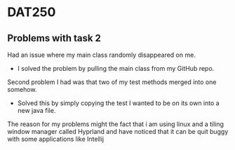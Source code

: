 # DAT250

## Problems with task 2

Had an issue where my main class randomly disappeared on me.
 - I solved the problem by pulling the main class from my GitHub repo.

Second problem I had was that two of my test methods merged into one somehow.
 - Solved this by simply copying the test I wanted to be on its own into a new java file.

The reason for my problems might the fact that i am using linux and a tiling window manager called Hyprland and have noticed that it can be quit buggy with some applications like Intellij
